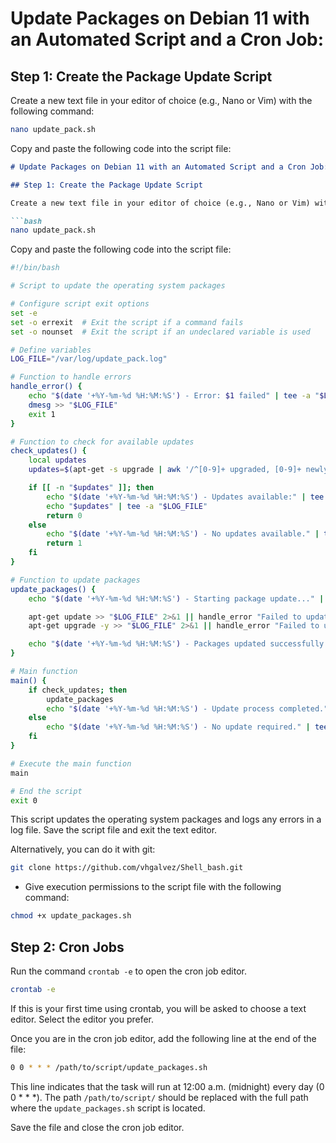 # Update Packages on Debian 11 with an Automated Script and a Cron Job:

## Step 1: Create the Package Update Script

Create a new text file in your editor of choice (e.g., Nano or Vim) with the following command:

```bash
nano update_pack.sh
```

Copy and paste the following code into the script file:


```markdown
# Update Packages on Debian 11 with an Automated Script and a Cron Job:

## Step 1: Create the Package Update Script

Create a new text file in your editor of choice (e.g., Nano or Vim) with the following command:

```bash
nano update_pack.sh
```

Copy and paste the following code into the script file:

```bash
#!/bin/bash

# Script to update the operating system packages

# Configure script exit options
set -e
set -o errexit  # Exit the script if a command fails
set -o nounset  # Exit the script if an undeclared variable is used

# Define variables
LOG_FILE="/var/log/update_pack.log"

# Function to handle errors
handle_error() {
    echo "$(date '+%Y-%m-%d %H:%M:%S') - Error: $1 failed" | tee -a "$LOG_FILE"
    dmesg >> "$LOG_FILE"
    exit 1
}

# Function to check for available updates
check_updates() {
    local updates
    updates=$(apt-get -s upgrade | awk '/^[0-9]+ upgraded, [0-9]+ newly installed, [0-9]+ to remove and [0-9]+ not upgraded\./')

    if [[ -n "$updates" ]]; then
        echo "$(date '+%Y-%m-%d %H:%M:%S') - Updates available:" | tee -a "$LOG_FILE"
        echo "$updates" | tee -a "$LOG_FILE"
        return 0
    else
        echo "$(date '+%Y-%m-%d %H:%M:%S') - No updates available." | tee -a "$LOG_FILE"
        return 1
    fi
}

# Function to update packages
update_packages() {
    echo "$(date '+%Y-%m-%d %H:%M:%S') - Starting package update..." | tee -a "$LOG_FILE"

    apt-get update >> "$LOG_FILE" 2>&1 || handle_error "Failed to update package list"
    apt-get upgrade -y >> "$LOG_FILE" 2>&1 || handle_error "Failed to upgrade packages"

    echo "$(date '+%Y-%m-%d %H:%M:%S') - Packages updated successfully." | tee -a "$LOG_FILE"
}

# Main function
main() {
    if check_updates; then
        update_packages
        echo "$(date '+%Y-%m-%d %H:%M:%S') - Update process completed." | tee -a "$LOG_FILE"
    else
        echo "$(date '+%Y-%m-%d %H:%M:%S') - No update required." | tee -a "$LOG_FILE"
    fi
}

# Execute the main function
main

# End the script
exit 0

```

This script updates the operating system packages and logs any errors in a log file. Save the script file and exit the text editor.

Alternatively, you can do it with git:

```bash
git clone https://github.com/vhgalvez/Shell_bash.git
```

- Give execution permissions to the script file with the following command:

```bash
chmod +x update_packages.sh
```

## Step 2: Cron Jobs

Run the command `crontab -e` to open the cron job editor.

```bash
crontab -e
```

If this is your first time using crontab, you will be asked to choose a text editor. Select the editor you prefer.

Once you are in the cron job editor, add the following line at the end of the file:

```bash
0 0 * * * /path/to/script/update_packages.sh
```

This line indicates that the task will run at 12:00 a.m. (midnight) every day (0 0 * * *). The path `/path/to/script/` should be replaced with the full path where the `update_packages.sh` script is located.

Save the file and close the cron job editor.
```